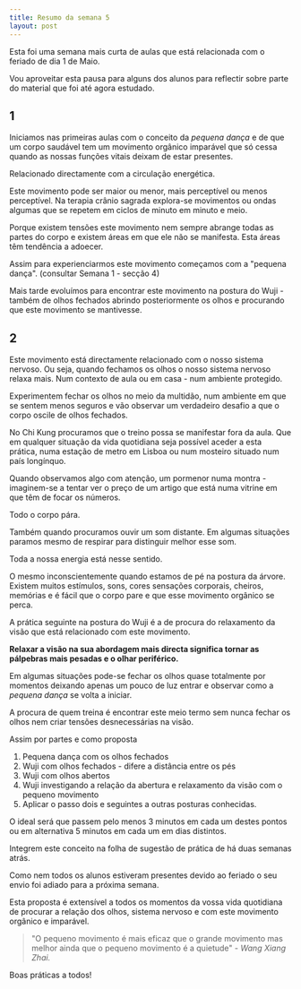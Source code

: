 ```yaml
---
title: Resumo da semana 5
layout: post
---
```

Esta foi uma semana mais curta de aulas que está relacionada com o feriado de dia 1 de Maio. 

Vou aproveitar esta pausa para alguns dos alunos para reflectir sobre parte do material que foi até agora estudado. 

## 1

Iniciamos nas primeiras aulas com o conceito da *pequena dança* e de que um corpo saudável tem um movimento orgânico imparável que só cessa quando as nossas funções vitais deixam de estar presentes.

Relacionado directamente com a circulação energética. 

Este movimento pode ser maior ou menor, mais perceptível ou menos perceptível. Na terapia crânio sagrada explora-se movimentos ou ondas algumas que se repetem em ciclos de minuto em minuto e meio. 

Porque existem tensões este movimento nem sempre abrange todas as partes do corpo e existem áreas em que ele não se manifesta. Esta áreas têm tendência a adoecer. 

Assim para experienciarmos este movimento começamos com a "pequena dança". (consultar Semana 1 - secção 4)

Mais tarde evoluímos para encontrar este movimento na postura do Wuji - também de olhos fechados abrindo posteriormente os olhos e procurando que este movimento se mantivesse. 

## 2

Este movimento está directamente relacionado com o nosso sistema nervoso. Ou seja, quando fechamos os olhos o nosso sistema nervoso relaxa mais. Num contexto de aula ou em casa - num ambiente protegido. 

Experimentem fechar os olhos no meio da multidão, num ambiente em que se sentem menos seguros e vão observar um verdadeiro desafio a que o corpo oscile de olhos fechados. 

No Chi Kung procuramos que o treino possa se manifestar fora da aula. Que em qualquer situação da vida quotidiana seja possível aceder a esta prática, numa estação de metro em Lisboa ou num mosteiro situado num país longínquo.  

Quando observamos algo com atenção, um pormenor numa montra - imaginem-se a tentar ver o preço de um artigo que está numa vitrine em que têm de focar os números. 

Todo o corpo pára.

Também quando procuramos ouvir um som distante. Em algumas situações paramos mesmo de respirar para distinguir melhor esse som.  

Toda a nossa energia está nesse sentido.

O mesmo inconscientemente quando estamos de pé na postura da árvore. Existem muitos estímulos, sons, cores sensações corporais, cheiros, memórias e é fácil que o corpo pare e que esse movimento orgânico se perca.

A prática seguinte na postura do Wuji é a de procura do relaxamento da visão que está relacionado com este movimento. 

**Relaxar a visão na sua abordagem mais directa significa tornar as pálpebras mais pesadas e o olhar periférico.** 

Em algumas situações pode-se fechar os olhos quase totalmente por momentos deixando apenas um pouco de luz entrar e observar como a *pequena dança* se volta a iniciar.  

A procura de quem treina é encontrar este meio termo sem nunca fechar os olhos nem criar tensões desnecessárias na visão. 

Assim por partes e como proposta 

1. Pequena dança com os olhos fechados
2. Wuji com olhos fechados - difere a distância entre os pés
3. Wuji com olhos abertos
4. Wuji investigando a relação da abertura e relaxamento da visão com o pequeno movimento
5. Aplicar o passo dois e seguintes a outras posturas conhecidas.

O ideal será que passem pelo menos 3 minutos em cada um destes pontos ou em alternativa 5 minutos em cada um em dias distintos. 

Integrem este conceito na folha de sugestão de prática de há duas semanas atrás. 

Como nem todos os alunos estiveram presentes devido ao feriado o seu envio foi adiado para a próxima semana.  

Esta proposta é extensível a todos os momentos da vossa vida quotidiana de procurar a relação dos olhos, sistema nervoso e com este movimento orgânico e imparável.

>"O pequeno movimento é mais eficaz que o grande movimento
mas melhor ainda que o pequeno movimento é a quietude" - *Wang Xiang Zhai.* 

Boas práticas a todos! 
